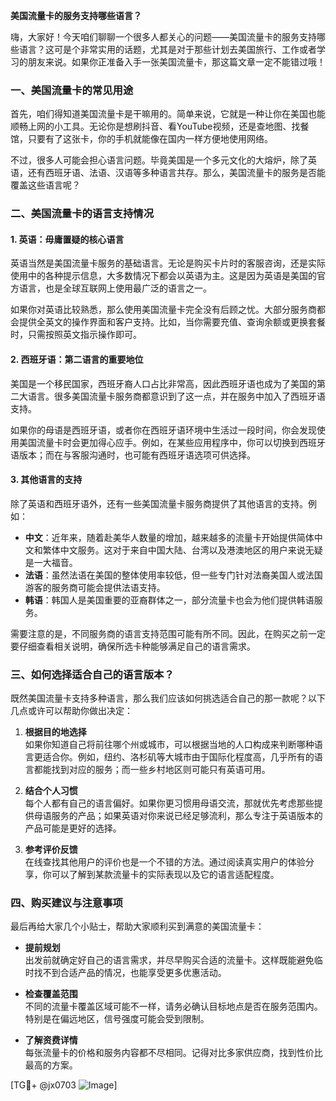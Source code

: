 **美国流量卡的服务支持哪些语言？**

嗨，大家好！今天咱们聊聊一个很多人都关心的问题——美国流量卡的服务支持哪些语言？这可是个非常实用的话题，尤其是对于那些计划去美国旅行、工作或者学习的朋友来说。如果你正准备入手一张美国流量卡，那这篇文章一定不能错过哦！

### 一、美国流量卡的常见用途

首先，咱们得知道美国流量卡是干嘛用的。简单来说，它就是一种让你在美国也能顺畅上网的小工具。无论你是想刷抖音、看YouTube视频，还是查地图、找餐馆，只要有了这张卡，你的手机就能像在国内一样方便地使用网络。

不过，很多人可能会担心语言问题。毕竟美国是一个多元文化的大熔炉，除了英语，还有西班牙语、法语、汉语等多种语言共存。那么，美国流量卡的服务是否能覆盖这些语言呢？

### 二、美国流量卡的语言支持情况

#### 1. 英语：毋庸置疑的核心语言

英语当然是美国流量卡服务的基础语言。无论是购买卡片时的客服咨询，还是实际使用中的各种提示信息，大多数情况下都会以英语为主。这是因为英语是美国的官方语言，也是全球互联网上使用最广泛的语言之一。

如果你对英语比较熟悉，那么使用美国流量卡完全没有后顾之忧。大部分服务商都会提供全英文的操作界面和客户支持。比如，当你需要充值、查询余额或更换套餐时，只需按照英文指示操作即可。

#### 2. 西班牙语：第二语言的重要地位

美国是一个移民国家，西班牙裔人口占比非常高，因此西班牙语也成为了美国的第二大语言。很多美国流量卡服务商都意识到了这一点，并在服务中加入了西班牙语支持。

如果你的母语是西班牙语，或者你在西班牙语环境中生活过一段时间，你会发现使用美国流量卡时会更加得心应手。例如，在某些应用程序中，你可以切换到西班牙语版本；而在与客服沟通时，也可能有西班牙语选项可供选择。

#### 3. 其他语言的支持

除了英语和西班牙语外，还有一些美国流量卡服务商提供了其他语言的支持。例如：

- **中文**：近年来，随着赴美华人数量的增加，越来越多的流量卡开始提供简体中文和繁体中文服务。这对于来自中国大陆、台湾以及港澳地区的用户来说无疑是一大福音。
- **法语**：虽然法语在美国的整体使用率较低，但一些专门针对法裔美国人或法国游客的服务商可能会提供法语支持。
- **韩语**：韩国人是美国重要的亚裔群体之一，部分流量卡也会为他们提供韩语服务。

需要注意的是，不同服务商的语言支持范围可能有所不同。因此，在购买之前一定要仔细查看相关说明，确保所选卡种能够满足自己的语言需求。

### 三、如何选择适合自己的语言版本？

既然美国流量卡支持多种语言，那么我们应该如何挑选适合自己的那一款呢？以下几点或许可以帮助你做出决定：

1. **根据目的地选择**  
   如果你知道自己将前往哪个州或城市，可以根据当地的人口构成来判断哪种语言更适合你。例如，纽约、洛杉矶等大城市由于国际化程度高，几乎所有的语言都能找到对应的服务；而一些乡村地区则可能只有英语可用。

2. **结合个人习惯**  
   每个人都有自己的语言偏好。如果你更习惯用母语交流，那就优先考虑那些提供母语服务的产品；如果英语对你来说已经足够流利，那么专注于英语版本的产品可能是更好的选择。

3. **参考评价反馈**  
   在线查找其他用户的评价也是一个不错的方法。通过阅读真实用户的体验分享，你可以了解到某款流量卡的实际表现以及它的语言适配程度。

### 四、购买建议与注意事项

最后再给大家几个小贴士，帮助大家顺利买到满意的美国流量卡：

- **提前规划**  
  出发前就确定好自己的语言需求，并尽早购买合适的流量卡。这样既能避免临时找不到合适产品的情况，也能享受更多优惠活动。

- **检查覆盖范围**  
  不同的流量卡覆盖区域可能不一样，请务必确认目标地点是否在服务范围内。特别是在偏远地区，信号强度可能会受到限制。

- **了解资费详情**  
  每张流量卡的价格和服务内容都不尽相同。记得对比多家供应商，找到性价比最高的方案。

[TG💪+ @jx0703 ![Image](https://github.com/user-attachments/assets/dbca1d08-cadb-493c-b0ec-ad6f7a83f270)]